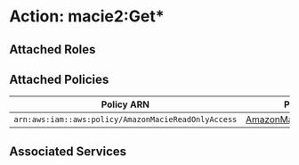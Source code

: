 # Action: macie2:Get*

## Attached Roles

## Attached Policies

| Policy ARN | Policy Name |
|------------|-------------|
| `arn:aws:iam::aws:policy/AmazonMacieReadOnlyAccess` | [AmazonMacieReadOnlyAccess](../policies.md#amazonmaciereadonlyaccess) |

## Associated Services

